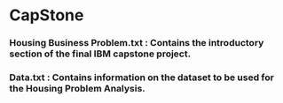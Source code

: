 # CapStone

### Housing Business Problem.txt : Contains the introductory section of the final IBM capstone project.
### Data.txt : Contains information on the dataset to be used for the Housing Problem Analysis.
